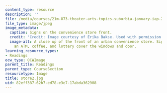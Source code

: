 ```yaml
---
content_type: resource
description: ''
file: /media/courses/21m-873-theater-arts-topics-suburbia-january-iap-2008/82eff38762b7ed78e3e717abda362908_store2.jpg
file_type: image/jpeg
image_metadata:
  caption: Signs on the convenience store front.
  credit: 'Credit: Image courtesy of Erika Bakse. Used with permission.'
  image-alt: A close up of the front of an urban convenience store. Signs for beer,
    an ATM, coffee, and lottery cover the windows and door.
learning_resource_types:
- Readings
ocw_type: OCWImage
parent_title: Readings
parent_type: CourseSection
resourcetype: Image
title: store2.jpg
uid: 82eff387-62b7-ed78-e3e7-17abda362908
---
```

